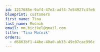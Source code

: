 ```yaml
---
id: 1217685e-9af4-47e3-adf4-7e54927c4fe6
blueprint: customers
first_name: Tina
last_name: Močnik
email: mm.bicikel@gmail.com
title: 'Tina Močnik'
orders:
  - d6863bf1-44be-40a0-ab33-49c07cac996c
---
```

